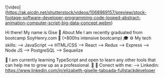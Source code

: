 ![video] (https://ak.picdn.net/shutterstock/videos/1068969157/preview/stock-footage-software-developer-programming-code-looped-abstract-animation-computer-script-big-data-concept.webm)

Hi there! My name is Gise 👋
About Me
I am recently graduated from bootcamp SoyHenry.com 🚀 (+800hs intensive bootcamp) 🎓
⚙️ My tech skills:
--> JavaScript
--> HTML/CSS
--> React
--> Redux
--> Express
--> Node JS
--> PostgreSQL
--> Sequelize

🔬 I am currently learning TypeScript and open to learn any other tools that can help me to grow up as a professional. 🙌
💬 Conect with me:
--> Linkedin: https://www.linkedin.com/in/elizabeth-giselle-taboada-fullstackdeveloper

